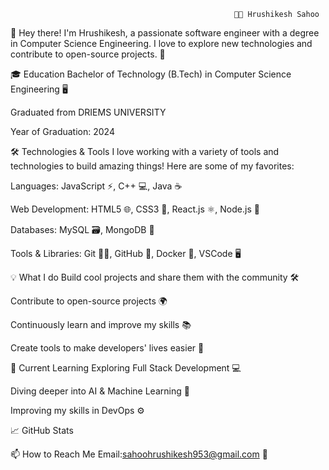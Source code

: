                                                       👨‍💻 Hrushikesh Sahoo
👋 Hey there! I'm Hrushikesh, a passionate software engineer with a degree in Computer Science Engineering. I love to explore new technologies and contribute to open-source projects. 🚀

🎓 Education
Bachelor of Technology (B.Tech) in Computer Science Engineering 🖥️

Graduated from DRIEMS UNIVERSITY

Year of Graduation: 2024

🛠️ Technologies & Tools
I love working with a variety of tools and technologies to build amazing things! Here are some of my favorites:

Languages:  JavaScript ⚡, C++ 💻, Java ☕

Web Development: HTML5 🌐, CSS3 🎨, React.js ⚛️, Node.js 🌱

Databases: MySQL 🗃️, MongoDB 🍃

Tools & Libraries: Git 🧑‍💻, GitHub 🐙, Docker 🐳, VSCode 🖥️


💡 What I do
Build cool projects and share them with the community 🛠️

Contribute to open-source projects 🌍

Continuously learn and improve my skills 📚

Create tools to make developers' lives easier 🔧

🌱 Current Learning
Exploring Full Stack Development 💻

Diving deeper into AI & Machine Learning 🤖

Improving my skills in DevOps ⚙️

📈 GitHub Stats

📫 How to Reach Me
Email:sahoohrushikesh953@gmail.com 📧



